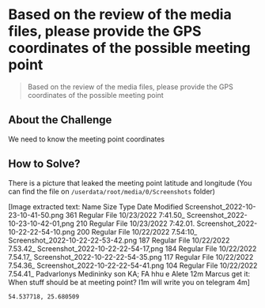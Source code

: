 # Based on the review of the media files, please provide the GPS coordinates of the possible meeting point
> Based on the review of the media files, please provide the GPS coordinates of the possible meeting point

## About the Challenge
We need to know the meeting point coordinates

## How to Solve?
There is a picture that leaked the meeting point latitude and longitude (You can find the file on `/userdata/root/media/0/Screenshots` folder)


[Image extracted text: Name
Size
Type
Date Modified
Screenshot_2022-10-23-10-41-50.png
361
Regular File
10/23/2022 7:41.50_
Screenshot_2022-10-23-10-42-01,png
210
Regular File
10/23/2022 7:42.01.
Screenshot_2022-10-22-22-54-10.png
200
Regular File
10/22/2022 7.54:10_
Screenshot_2022-10-22-22-53-42.png
187
Regular File
10/22/2022 7.53.42_
Screenshot_2022-10-22-22-54-17,png
184
Regular File
10/22/2022 7.54.17_
Screenshot_2022-10-22-22-54-35.png
117
Regular File
10/22/2022 7.54.36_
Screenshot_2022-10-22-22-54-41.png
104
Regular File
10/22/2022 7.54.41_
Padvarlonys
Medininky son
KA; FA
hhu
e Alete
12m
Marcus
get it: When stuff should be at
meeting point?
I1m
will write you on telegram
4m]


```
54.537718, 25.680509
```